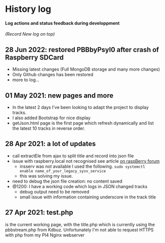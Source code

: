 # History log 
#### Log actions and status feedback during developpment 
*(Record New log on top)*

## 28 Jun 2022: restored PBBbyPsyl0 after crash of Raspberry SDCard
- Missing latest changes (Full MongoDB storage and many more changes)
- Only Github changes has been restored
- more to log...

## 01 May 2021: new pages and more
- In the latest 2 days I've been looking to adapt the project to display tracks.
- I also added Bootstrap for nice display
- getJson.html page is the first page which refresh dynamically and list the latest 10 tracks in reverse order.

## 28 Apr 2021: a lot of updates
- call extractEle from ajax to split title and record into json file
- issue with raspberry.local not recognised see article [on raspBerry forum](https://raspberrypi.stackexchange.com/questions/7640/raspberry-pi-not-reachable-via-its-hostname-in-lan)
  - insserv was not available I used the following.
`sudo systemctl enable name_of_your_legacy_sysv_service`
  - this was solving my issue.
- need to debug the json file creation: no content saved
- @1200: I have a working code which logs in JSON changed tracks
  - debug output need to be removed
  - small issue with information containing underscore in the track title

## 27 Apr 2021: test.php 
is the current working page, with the title.php which is currently using the pbbstream.php from Kdbuz. Unfortunately I'm not able to request HTTPS with php from my PI4 Nginx webserver
